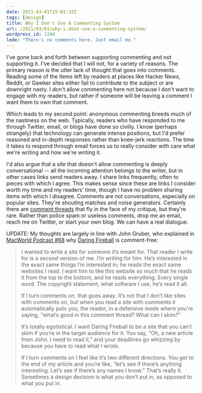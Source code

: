 ```yaml
---
date: 2011-03-01T15:03:33Z
tags: [design]
title: Why I Don't Use A Commenting System
url: /2011/03/01/why-i-dont-use-a-commenting-system/
wordpress_id: 1244
lede: "There's no comments here. Just email me."
---
```


I've gone back and forth between supporting commenting and not supporting it. I've decided that I will not, for a variety of reasons. The primary reason is the utter lack of thought that goes into comments. Reading some of the items left by readers at places like Hacker News, Reddit, or Gawker sites either fail to contribute to the subject or are downright nasty. I don't allow commenting here not because I don't want to engage with my readers, but rather if someone will be leaving a comment I want them to own that comment.

Which leads to my second point: anonymous commenting breeds much of the nastiness on the web. Typically, readers who have responded to me through Twitter, email, or blogs have done so civilly. I know (perhaps strangely) that technology can generate intense positions, but I'd prefer reasoned and in-depth responses rather than knee-jerk reactions. The time it takes to respond through email forces us to really consider with care what we're writing and how we're writing it.

I'd also argue that a site that doesn't allow commenting is deeply conversational -- all the incoming attention belongs to the writer, but in other cases links send readers away. I share links frequently, often to pieces with which I agree. This makes sense since these are links I consider worth my time and my readers' time, though I have no problem sharing items with which I disagree. Comments are not conversations, especially on popular sites. They're shouting matches and noise generators. Certainly there are <a href="http://lenz.unl.edu/wordpress/?p=340#comment-9071">comment threads</a> that fly in the face of my critique, but they're rare. Rather than police spam or useless comments, drop me an email, reach me on Twitter, or start your own blog. We can have a real dialogue.

UPDATE: My thoughts are largely in line with John Gruber, who explained in <a href="http://www.macworld.com/article/54872/2007/01/mwpod68.html">MacWorld Podcast #68</a> why <a href="http://daringfireball.net/">Daring Fireball</a> is comment-free:

<blockquote>I wanted to write a site for someone it’s meant for. That reader I write for is a second version of me. I’m writing for him. He’s interested in the exact same things I’m interested in; he reads the exact same websites I read. I want him to like this website so much that he reads it from the top to the bottom, and he reads everything. Every single word. The copyright statement, what software I use, he’s read it all.

If I turn comments on, that goes away. It’s not that I don’t like sites with comments on, but when you read a site with comments it automatically puts you, the reader, in a defensive mode where you’re saying, “what’s good in this comment thread? What can I skim?”

It’s totally egotistical. I want Daring Fireball to be a site that you can’t skim if you’re in the target audience for it. You say, “Oh, a new article from John. I need to read it,” and your deadlines go whizzing by because you have to read what I wrote.

If I turn comments on I feel like it’s two different directions. You get to the end of my article and you’re like, “let’s see if there’s anything interesting. Let’s see if there’s any names I know.” That’s really it. Sometimes a design decision is what you don’t put in, as opposed to what you put in.</blockquote>


